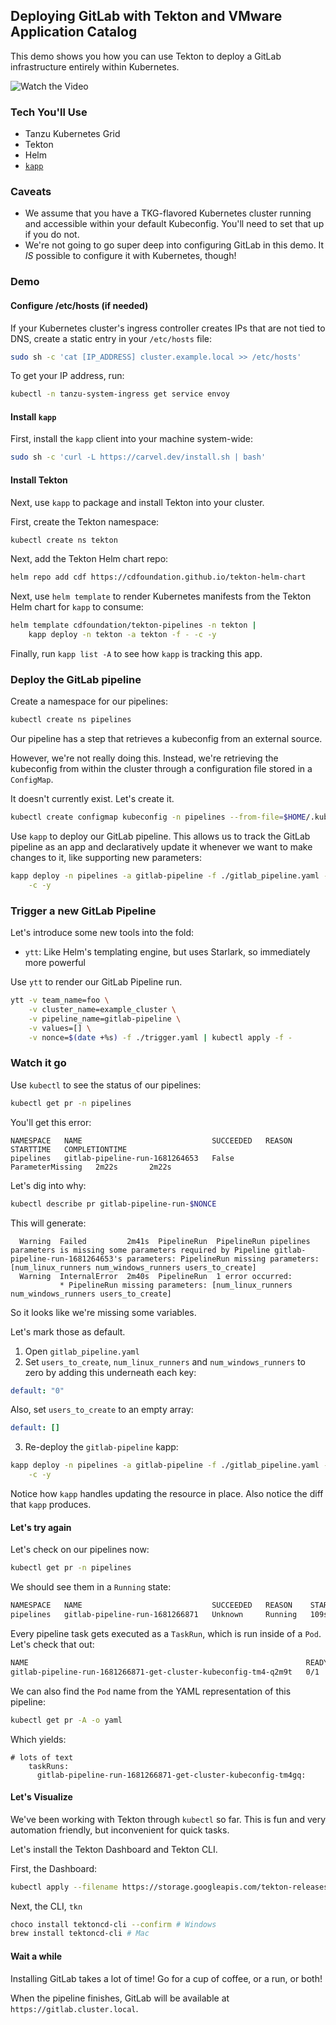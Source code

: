 ## Deploying GitLab with Tekton and VMware Application Catalog

This demo shows you how you can use Tekton to deploy a GitLab
infrastructure entirely within Kubernetes.

![Watch the Video](https://youtu.be/1RzjV71VKO8)

### Tech You'll Use

- Tanzu Kubernetes Grid
- Tekton
- Helm
- [`kapp`](https://carvel.io/kapp)

### Caveats

- We assume that you have a TKG-flavored Kubernetes cluster running and
  accessible within your default Kubeconfig. You'll need to set that up if you
  do not.
- We're not going to go super deep into configuring GitLab in this demo.
  It _IS_ possible to configure it with Kubernetes, though!

### Demo

#### Configure /etc/hosts (if needed)

If your Kubernetes cluster's ingress controller creates IPs that are not tied
to DNS, create a static entry in your `/etc/hosts` file:

```sh
sudo sh -c 'cat [IP_ADDRESS] cluster.example.local >> /etc/hosts'
```

To get your IP address, run:

```sh
kubectl -n tanzu-system-ingress get service envoy
```


#### Install `kapp`

First, install the `kapp` client into your machine system-wide:

```sh
sudo sh -c 'curl -L https://carvel.dev/install.sh | bash'
```

#### Install Tekton

Next, use `kapp` to package and install Tekton into your cluster.

First, create the Tekton namespace:

```sh
kubectl create ns tekton
```

Next, add the Tekton Helm chart repo:

```sh
helm repo add cdf https://cdfoundation.github.io/tekton-helm-chart
```

Next, use `helm template` to render Kubernetes manifests from the Tekton
Helm chart for `kapp` to consume:

```sh
helm template cdfoundation/tekton-pipelines -n tekton |
    kapp deploy -n tekton -a tekton -f - -c -y
```

Finally, run `kapp list -A` to see how `kapp` is tracking this app.

### Deploy the GitLab pipeline

Create a namespace for our pipelines:

```sh
kubectl create ns pipelines
```

Our pipeline has a step that retrieves a kubeconfig from an external source.

However, we're not really doing this. Instead, we're retrieving the kubeconfig
from within the cluster through a configuration file stored in a `ConfigMap`.

It doesn't currently exist. Let's create it.

```sh
kubectl create configmap kubeconfig -n pipelines --from-file=$HOME/.kube/config
```

Use `kapp` to deploy our GitLab pipeline. This allows us to track the GitLab
pipeline as an app and declaratively update it whenever we want to make changes
to it, like supporting new parameters:

```sh
kapp deploy -n pipelines -a gitlab-pipeline -f ./gitlab_pipeline.yaml - \
    -c -y
```

### Trigger a new GitLab Pipeline

Let's introduce some new tools into the fold:

- `ytt`: Like Helm's templating engine, but uses Starlark, so immediately
  more powerful

Use `ytt` to render our GitLab Pipeline run.

```sh
ytt -v team_name=foo \
    -v cluster_name=example_cluster \
    -v pipeline_name=gitlab-pipeline \
    -v values=[] \
    -v nonce=$(date +%s) -f ./trigger.yaml | kubectl apply -f -
```

### Watch it go

Use `kubectl` to see the status of our pipelines:

```sh
kubectl get pr -n pipelines
```

You'll get this error:

```text
NAMESPACE   NAME                             SUCCEEDED   REASON             STARTTIME   COMPLETIONTIME
pipelines   gitlab-pipeline-run-1681264653   False       ParameterMissing   2m22s       2m22s
```

Let's dig into why:

```sh
kubectl describe pr gitlab-pipeline-run-$NONCE
```

This will generate:

```text
  Warning  Failed         2m41s  PipelineRun  PipelineRun pipelines parameters is missing some parameters required by Pipeline gitlab-pipeline-run-1681264653's parameters: PipelineRun missing parameters: [num_linux_runners num_windows_runners users_to_create]
  Warning  InternalError  2m40s  PipelineRun  1 error occurred:
           * PipelineRun missing parameters: [num_linux_runners num_windows_runners users_to_create]
```

So it looks like we're missing some variables.

Let's mark those as default.

1. Open `gitlab_pipeline.yaml`
2. Set `users_to_create`, `num_linux_runners` and `num_windows_runners` to zero
   by adding this underneath each key:

```yaml
default: "0"
```

Also, set `users_to_create` to an empty array:

```yaml
default: []
```

3. Re-deploy the `gitlab-pipeline` kapp:

```sh
kapp deploy -n pipelines -a gitlab-pipeline -f ./gitlab_pipeline.yaml - \
    -c -y
```

Notice how `kapp` handles updating the resource in place. Also notice the diff
that `kapp` produces.

#### Let's try again

Let's check on our pipelines now:

```sh
kubectl get pr -n pipelines
```

We should see them in a `Running` state:

```sh
NAMESPACE   NAME                             SUCCEEDED   REASON    STARTTIME   COMPLETIONTIME
pipelines   gitlab-pipeline-run-1681266871   Unknown     Running   109s
```

Every pipeline task gets executed as a `TaskRun`, which is run inside of a
`Pod`. Let's check that out:

```sh
NAME                                                              READY   STATUS     RESTARTS   AGE
gitlab-pipeline-run-1681266871-get-cluster-kubeconfig-tm4-q2m9t   0/1     Init:0/2   0          2m38s
```

We can also find the `Pod` name from the YAML representation of this pipeline:

```sh
kubectl get pr -A -o yaml
```

Which yields:

```text
# lots of text
    taskRuns:
      gitlab-pipeline-run-1681266871-get-cluster-kubeconfig-tm4gq:
```

#### Let's Visualize

We've been working with Tekton through `kubectl` so far. This is fun and very
automation friendly, but inconvenient for quick tasks.

Let's install the Tekton Dashboard and Tekton CLI.

First, the Dashboard:

```sh
kubectl apply --filename https://storage.googleapis.com/tekton-releases/dashboard/latest/release.yaml
```

Next, the CLI, `tkn`

```sh
choco install tektoncd-cli --confirm # Windows
brew install tektoncd-cli # Mac
```

#### Wait a while

Installing GitLab takes a lot of time! Go for a cup of coffee, or a run, or
both!

When the pipeline finishes, GitLab will be available at
`https://gitlab.cluster.local`.
